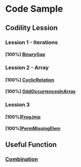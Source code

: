 # Code Sample

## Codility Lession
### Lession 1 - Iterations
#### [100%] [BinaryGap](https://github.com/Internaltide/Codility/blob/master/BinaryGap.php)

### Lession 2 - Array
#### [100%] [CyclicRotation](https://github.com/Internaltide/Codility/blob/master/CyclicRotation.php)
#### [100%] [OddOccurrencesInArray](https://github.com/Internaltide/Codility/blob/master/OddOccurrencesInArray.php)

### Lession 3
#### [100%][FrogJmp](https://github.com/Internaltide/Codility/blob/master/FrogJmp.php)
#### [100%][PermMissingElem](https://github.com/Internaltide/Codility/blob/master/PermMissingElem.php)

## Useful Function
### [Combination](https://github.com/Internaltide/Codility/blob/master/Combination.php)